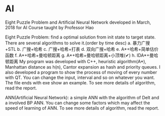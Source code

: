 # AI
Eight Puzzle Problem and Artificial Neural Network developed in March, 2018 for AI Course taught by Professor Hao

Eight Puzzle Problem: find a optimal solution from init state to target state. There are several algorithms to solve it.(order by time desc)
a.	暴力广搜+STL 
b.	广搜+哈希
c.	广搜+哈希+打表
d.	双向广搜+哈希
e. 	A*+哈希+简单估价函数
f. 	A*+哈希+曼哈顿距离
g. 	A*+哈希+曼哈顿距离+小顶堆(✔)
h. 	IDA*+曼哈顿距离
My program was developed with C++, heuristic algorithm(A*), Manhattan distance as h(n), Cantor expansion as hash and priority queues.
I also developed a program to show the process of moving of every number with QT. You can change the input, interval and so on whatever you want.
The file ends with exe show an example. To see more details of algorithm, read the report.

ANN(Artificial Neural Network): a simple ANN with the algorithm of Delt and a involved BP ANN.
You can change some factors which may affect the speed of learning of ANN. To see more details of algorithm, read the report.
